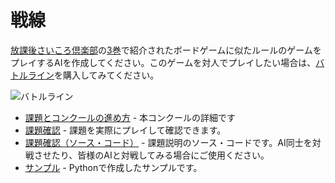 # 戦線

[放課後さいころ倶楽部](https://gekkansunday.net/work/395/)の[3巻](https://shogakukan-comic.jp/book?isbn=9784091247681)で紹介されたボードゲームに似たルールのゲームをプレイするAIを作成してください。このゲームを対人でプレイしたい場合は、[バトルライン](https://www.amazon.co.jp/%E3%82%AF%E3%83%AD%E3%83%8E%E3%83%8E%E3%83%BC%E3%83%84%E3%82%B2%E3%83%BC%E3%83%A0-%E3%83%90%E3%83%88%E3%83%AB%E3%83%A9%E3%82%A4%E3%83%B3-%E6%97%A5%E6%9C%AC%E8%AA%9E%E7%89%88-2023/dp/B0C1VGBZG7/ref=sr_1_1)を購入してみてください。

![バトルライン](./images/battle-line.jpg)

* [課題とコンクールの進め方](./rule.html) - 本コンクールの詳細です
* [課題確認](./front-line/dist/index.html) - 課題を実際にプレイして確認できます。
* [課題確認（ソース・コード）](./front-line.zip) - 課題説明のソース・コードです。AI同士を対戦させたり、皆様のAIと対戦してみる場合にご使用ください。
* [サンプル](./python-example.zip) - Pythonで作成したサンプルです。
